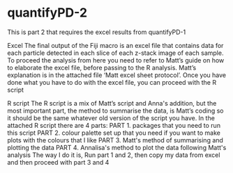 # quantifyPD-2
This is part 2 that requires the excel results from quantifyPD-1

Excel
The final output of the Fiji macro is an excel file that contains data for each particle detected in each slice of each z-stack image of each sample. To proceed the analysis from here you need to refer to Matt’s guide on how to elaborate the excel file, before passing to the R analysis. Matt’s explanation is in the attached file ‘Matt excel sheet protocol’.
Once you have done what you have to do with the excel file, you can proceed with the R script

R script
The R script is a mix of Matt’s script and Anna's addition, but the most important part, the method to summarise the data, is Matt’s coding so it should be the same whatever old version of the script you have.
In the attached R script there are 4 parts:
PART 1. packages that you need to run this script
PART 2. colour palette set up that you need if you want to make plots with the colours that I like
PART 3. Matt's method of summarising and plotting the data
PART 4. Annalisa's method to plot the data following Matt's analysis
The way I do it is, Run part 1 and 2, then copy my data from excel and then proceed with part 3 and 4

